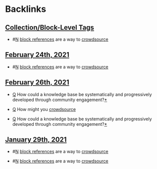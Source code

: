 
# Backlinks
## [Collection/Block-Level Tags](<Collection/Block-Level Tags.md>)
- #[N](<N.md>) [block references](<block references.md>) are a way to [crowdsource]([crowdsourcing](<crowdsourcing.md>))

## [February 24th, 2021](<February 24th, 2021.md>)
- #[N](<N.md>) [block references](<block references.md>) are a way to [crowdsource]([crowdsourcing](<crowdsourcing.md>))

## [February 26th, 2021](<February 26th, 2021.md>)
- [Q](<Q.md>) How could a knowledge base be systematically and progressively developed through community engagement?[*]([crowdsourcing](<crowdsourcing.md>))

- [Q](<Q.md>) How might you [crowdsource]([crowdsourcing](<crowdsourcing.md>))

- [Q](<Q.md>) How could a knowledge base be systematically and progressively developed through community engagement?[*]([crowdsourcing](<crowdsourcing.md>))

## [January 29th, 2021](<January 29th, 2021.md>)
- #[N](<N.md>) [block references](<block references.md>) are a way to [crowdsource]([crowdsourcing](<crowdsourcing.md>))

- #[N](<N.md>) [block references](<block references.md>) are a way to [crowdsource]([crowdsourcing](<crowdsourcing.md>))

